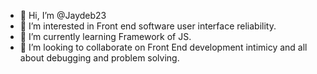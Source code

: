 - 👋 Hi, I’m @Jaydeb23
- 👀 I’m interested in Front end software user interface reliability.
- 🌱 I’m currently learning Framework of JS.
- 💞️ I’m looking to collaborate on Front End development intimicy and all about debugging and problem solving.
  

<!---
Jaydeb23/Jaydeb23 is a ✨ special ✨ repository because its `README.md` (this file) appears on your GitHub profile.
You can click the Preview link to take a look at your changes.
--->

